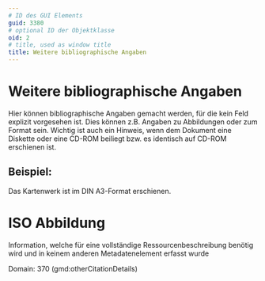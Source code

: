```yaml
---
# ID des GUI Elements
guid: 3380
# optional ID der Objektklasse
oid: 2
# title, used as window title
title: Weitere bibliographische Angaben
---
```


# Weitere bibliographische Angaben

Hier können bibliographische Angaben gemacht werden, für die kein Feld explizit vorgesehen ist. Dies können z.B. Angaben zu Abbildungen oder zum Format sein. Wichtig ist auch ein Hinweis, wenn dem Dokument eine Diskette oder eine CD-ROM beiliegt bzw. es identisch auf CD-ROM erschienen ist.

## Beispiel:

Das Kartenwerk ist im DIN A3-Format erschienen.

# ISO Abbildung

Information, welche für eine vollständige Ressourcenbeschreibung benötig wird und in keinem anderen Metadatenelement erfasst  wurde

Domain: 370 (gmd:otherCitationDetails)
